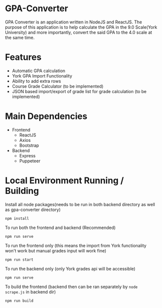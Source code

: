 # GPA-Converter

GPA Converter is an application written in NodeJS and ReactJS. The purpose of this application is to help calculate the GPA in the 9.0 Scale(York University) and more importantly, convert the said GPA to the 4.0 scale at the same time. 

# Features
- Automatic GPA calculation
- York GPA Import Functionality
- Ability to add extra rows
- Course Grade Calculator (to be implemented)
- JSON based import/export of grade list for grade calculation (to be implemented)

# Main Dependencies
- Frontend
    - ReactJS
    - Axios
    - Bootstrap
- Backend
    - Express
    - Puppeteer

# Local Environment Running / Building

Install all node packages(needs to be run in both backend directory as well as gpa-converter directory)

```
npm install
```

To run both the frontend and backend (Recommended)
```
npm run serve
```

To run the frontend only (this means the import from York functionality won't work but manual grades input will work fine)
```
npm run start
```

To run the backend only (only York grades api will be accessible)
```
npm run serve
```

To build the frontend (backend then can be ran separately by `node scrape.js` in backend dir)
```
npm run build
```